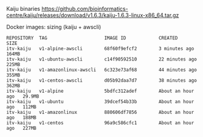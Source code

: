 


Kaiju binaries
    https://github.com/bioinformatics-centre/kaiju/releases/download/v1.6.3/kaiju-1.6.3-linux-x86_64.tar.gz

Docker images: sizing (kaiju + awscli)

    REPOSITORY  TAG                     IMAGE ID            CREATED             SIZE
    itv-kaiju   v1-alpine-awscli        68f60f9efcf2        3 minutes ago       164MB
    itv-kaiju   v1-ubuntu-awscli        c14f90592510        22 minutes ago      225MB
    itv-kaiju   v1-amazonlinux-awscli   6c323e73af68        44 minutes ago      355MB
    itv-kaiju   v1-centos-awscli        d05b92daa7d7        38 minutes ago      362MB
    itv-kaiju   v1-alpine               5bdfc312adef        About an hour ago   29.9MB
    itv-kaiju   v1-ubuntu               39dcef54b33b        About an hour ago   112MB
    itv-kaiju   v1-amazonlinux          880606df7856        About an hour ago   188MB
    itv-kaiju   v1-centos               96a9c586cfc1        About an hour ago   227MB

